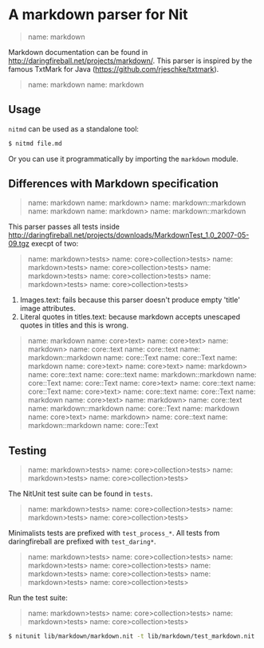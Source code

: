 # A markdown parser for Nit

> name: markdown

Markdown documentation can be found in http://daringfireball.net/projects/markdown/.
This parser is inspired by the famous TxtMark for Java (https://github.com/rjeschke/txtmark).

> name: markdown
> name: markdown

## Usage

`nitmd` can be used as a standalone tool:

~~~bash
$ nitmd file.md
~~~

Or you can use it programmatically by importing the `markdown` module.

## Differences with Markdown specification

> name: markdown
> name: markdown>
> name: markdown::markdown
> name: markdown
> name: markdown>
> name: markdown::markdown

This parser passes all tests inside http://daringfireball.net/projects/downloads/MarkdownTest_1.0_2007-05-09.tgz execpt of two:

> name: markdown>tests>
> name: core>collection>tests>
> name: markdown>tests>
> name: core>collection>tests>
> name: markdown>tests>
> name: core>collection>tests>
> name: markdown>tests>
> name: core>collection>tests>

1. Images.text: fails because this parser doesn't produce empty 'title' image attributes.
2. Literal quotes in titles.text: because markdown accepts unescaped quotes in titles and this is wrong.

> name: markdown
> name: core>text>
> name: core>text>
> name: markdown>
> name: core::text
> name: core::text
> name: markdown::markdown
> name: core::Text
> name: core::Text
> name: markdown
> name: core>text>
> name: core>text>
> name: markdown>
> name: core::text
> name: core::text
> name: markdown::markdown
> name: core::Text
> name: core::Text
> name: core>text>
> name: core::text
> name: core::Text
> name: core>text>
> name: core::text
> name: core::Text
> name: markdown
> name: core>text>
> name: markdown>
> name: core::text
> name: markdown::markdown
> name: core::Text
> name: markdown
> name: core>text>
> name: markdown>
> name: core::text
> name: markdown::markdown
> name: core::Text

## Testing

> name: markdown>tests>
> name: core>collection>tests>
> name: markdown>tests>
> name: core>collection>tests>

The NitUnit test suite can be found in `tests`.

> name: markdown>tests>
> name: core>collection>tests>
> name: markdown>tests>
> name: core>collection>tests>

Minimalists tests are prefixed with `test_process_*`. All tests from daringfireball are prefixed with `test_daring*`.

> name: markdown>tests>
> name: core>collection>tests>
> name: markdown>tests>
> name: core>collection>tests>
> name: markdown>tests>
> name: core>collection>tests>
> name: markdown>tests>
> name: core>collection>tests>

Run the test suite:

> name: markdown>tests>
> name: core>collection>tests>
> name: markdown>tests>
> name: core>collection>tests>

~~~bash
$ nitunit lib/markdown/markdown.nit -t lib/markdown/test_markdown.nit
~~~

